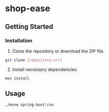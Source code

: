 # shop-ease

## Getting Started

### Installation

1. Clone the repository or download the ZIP file.
```bash
git clone [repository-url]
```

2. Install necessary dependencies.
```bash
mvn install
```

## Usage

```bash
./mvnw spring-boot:run
```